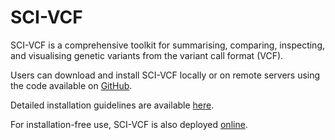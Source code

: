 # SCI-VCF

SCI-VCF is a comprehensive toolkit for summarising, comparing, inspecting, and visualising genetic variants from the variant call format (VCF).

Users can download and install SCI-VCF locally or on remote servers using the code available on [GitHub](https://github.com/HimanshuLab/SCI-VCF). 

Detailed installation guidelines are available [here](installation.md).

For installation-free use, SCI-VCF is also deployed [online](https://ibse.shinyapps.io/sci-vcf-online/).


